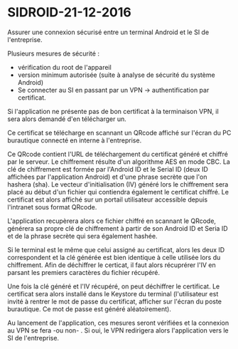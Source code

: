 # SIDROID-21-12-2016
Assurer une connexion sécurisé entre un terminal Android et le SI de l'entreprise.


Plusieurs mesures de sécurité : 
  - vérification du root de l'appareil
  - version minimum autorisée (suite à analyse de sécurité du système Android)
  - Se connecter au SI en passant par un VPN -> authentification par certificat.

Si l'application ne présente pas de bon certificat à la terminaison VPN, il sera alors demandé d'en télécharger un.

Ce certificat se télécharge en scannant un QRcode affiché sur l'écran du PC burautique connecté en interne à l'entreprise.

Ce QRcode contient l'URL de téléchargement du certificat généré et chiffré par le serveur.
Le chiffrement résulte d'un algorithme AES en mode CBC. La clé de chiffrement est formée par l'Android ID et le Serial ID (deux ID affichées par l'application Android) et d'une phrase secrète que l'on hashera (sha).
Le vecteur d'initialisation (IV) généré lors le chiffrement sera placé au début d'un fichier qui contiendra également le certificat chiffré.
Le certificat est alors affiché sur un portail utilisateur accessible depuis l'intranet sous format QRcode.

L'application recupèrera alors ce fichier chiffré en scannant le QRcode, générera sa propre clé de chiffrement à partir de son Android ID et Seria ID et de la phrase secrète qui sera également hashée.

Si le terminal est le même que celui assigné au certificat, alors les deux ID correspondent et la clé générée est bien identique à celle utilisée lors du chiffrement.
Afin de déchiffrer le certicat, il faut alors récuprérer l'IV en parsant les premiers caractères du fichier récupéré.

Une fois la clé généré et l'IV récupéré, on peut déchiffrer le certificat.
Le certificat sera alors installé dans le Keystore du terminal (l'utilisateur est invité à rentrer le mot de passe du certificat, afficher sur l'écran du poste burautique. Ce mot de passe est généré aléatoirement).



Au lancement de l'application, ces mesures seront vérifiées et la connexion au VPN se fera -ou non- .
Si oui, le VPN redirigera alors l'application vers le SI de l'entreprise.
